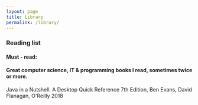 ```yaml
---
layout: page
title: Library
permalink: /library/
---
```


### Reading list

#### Must - read: 
#### Great computer science, IT & programming books I read, sometimes twice or more.

Java in a Nutshell. A Desktop Quick Reference 7th Edition, Ben Evans, David Flanagan, O'Reilly 2018